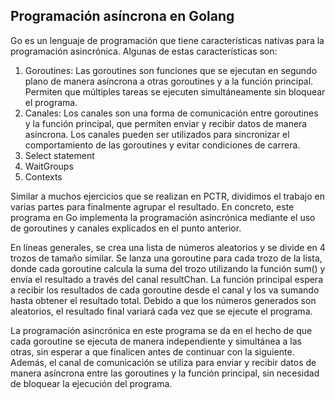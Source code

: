 ## Programación asíncrona en Golang

Go es un lenguaje de programación que tiene características nativas para la programación asincrónica. Algunas de estas características son: 
1. Goroutines: Las goroutines son funciones que se ejecutan en segundo plano de manera asíncrona a otras goroutines y a la función principal. Permiten que múltiples tareas se ejecuten simultáneamente sin bloquear el programa. 
2. Canales: Los canales son una forma de comunicación entre goroutines y la función principal, que permiten enviar y recibir datos de manera asíncrona. Los canales pueden ser utilizados para sincronizar el comportamiento de las goroutines y evitar condiciones de carrera. 
3. Select statement
4. WaitGroups
5. Contexts

Similar a muchos ejercicios que se realizan en PCTR, dividimos el trabajo en varias partes para finalmente agrupar el resultado. En concreto, este programa en Go implementa la programación asincrónica mediante el uso de goroutines y canales explicados en el punto anterior.

En líneas generales, se crea una lista de números aleatorios y se divide en 4 trozos de tamaño similar. Se lanza una goroutine para cada trozo de la lista, donde cada goroutine calcula la suma del trozo utilizando la función sum() y envía el resultado a través del canal resultChan. La función principal espera a recibir los resultados de cada goroutine desde el canal y los va sumando hasta obtener el resultado total. Debido a que los números generados son aleatorios, el resultado final variará cada vez que se ejecute el programa.

La programación asincrónica en este programa se da en el hecho de que cada goroutine se ejecuta de manera independiente y simultánea a las otras, sin esperar a que finalicen antes de continuar con la siguiente. Además, el canal de comunicación se utiliza para enviar y recibir datos de manera asíncrona entre las goroutines y la función principal, sin necesidad de bloquear la ejecución del programa.
